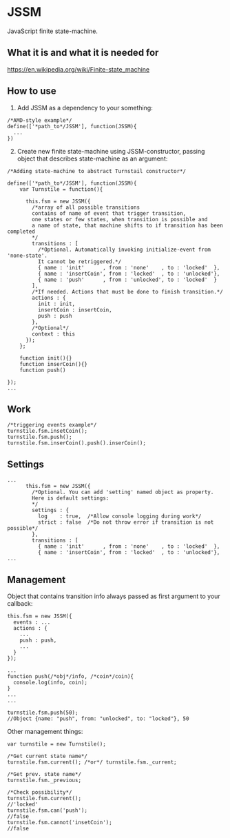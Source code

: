 # JSSM
JavaScript finite state-machine.

## What it is and what it is needed for
https://en.wikipedia.org/wiki/Finite-state_machine

## How to use 

1. Add JSSM as a dependency to your something:

```
/*AMD-style example*/
define(['*path_to*/JSSM'], function(JSSM){
  ...
})
```

2. Create new finite state-machine using JSSM-constructor, passing object that describes state-machine as an argument:

```
/*Adding state-machine to abstract Turnstail constructor*/

define(['*path_to*/JSSM'], function(JSSM){
    var Turnstile = function(){
    
      this.fsm = new JSSM({
        /*array of all possible transitions
        contains of name of event that trigger transition,
        one states or few states, when transition is possible and
        a name of state, that machine shifts to if transition has been completed
        */
        transitions : [
          /*Optional. Automatically invoking initialize-event from 'none-state'.
          It cannot be retriggered.*/
          { name : 'init'      , from : 'none'    , to : 'locked'  },
          { name : 'insertCoin', from : 'locked'  , to : 'unlocked'},
          { name : 'push'      , from : 'unlocked', to : 'locked'  }
        ],
        /*If needed. Actions that must be done to finish transition.*/
        actions : {
          init : init,
          insertCoin : insertCoin,
          push : push
        },
        /*Optional*/
        context : this
      });
    };
    
    function init(){}
    function inserCoin(){}
    function push()
    
});
...
```

## Work

```
/*triggering events example*/
turnstile.fsm.insetCoin();
turnstile.fsm.push();
turnstile.fsm.inserCoin().push().inserCoin();
```

## Settings
```
...
      this.fsm = new JSSM({
        /*Optional. You can add 'setting' named object as property.
        Here is default settings:
        */
        settings : {
          log    : true,  /*Allow console logging during work*/
          strict : false  /*Do not throw error if transition is not possible*/
        },
        transitions : [
          { name : 'init'      , from : 'none'    , to : 'locked'  },
          { name : 'insertCoin', from : 'locked'  , to : 'unlocked'},
...   
```
## Management
Object that contains transition info always passed as first argument to your callback:

```
this.fsm = new JSSM({
  events : ...
  actions : {
    ...
    push : push,
    ...
  }
});

...
function push(/*obj*/info, /*coin*/coin){
  console.log(info, coin);
}
...
...

turnstile.fsm.push(50);
//Object {name: "push", from: "unlocked", to: "locked"}, 50

```
Other management things:
```
var turnstile = new Turnstile();

/*Get current state name*/
turnstile.fsm.current(); /*or*/ turnstile.fsm._current;

/*Get prev. state name*/
turnstile.fsm._previous;

/*Check possibility*/
turnstile.fsm.current();
//'locked'
turnstile.fsm.can('push');
//false
turnstile.fsm.cannot('insetCoin');
//false
```
